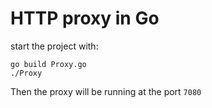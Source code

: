 # HTTP proxy in Go

start the project with:

```golang
go build Proxy.go
./Proxy
```

Then the proxy will be running at the port `7080` 
